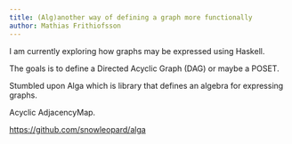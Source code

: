 ```yaml
---
title: (Alg)another way of defining a graph more functionally
author: Mathias Frithiofsson
---
```


I am currently exploring how graphs may be expressed using Haskell. 

The goals is to define a Directed Acyclic Graph (DAG) or maybe a POSET.

Stumbled upon Alga which is library that defines an algebra for expressing graphs.

Acyclic AdjacencyMap.

https://github.com/snowleopard/alga
